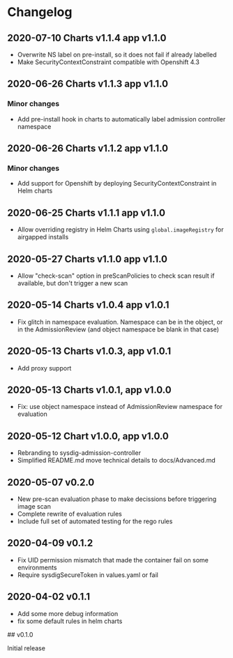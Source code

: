 # Changelog

## 2020-07-10 Charts v1.1.4 app v1.1.0

- Overwrite NS label on pre-install, so it does not fail if already labelled
- Make SecurityContextConstraint compatible with Openshift 4.3

## 2020-06-26 Charts v1.1.3 app v1.1.0

### Minor changes

- Add pre-install hook in charts to automatically label admission controller namespace

## 2020-06-26 Charts v1.1.2 app v1.1.0

### Minor changes

- Add support for Openshift by deploying SecurityContextConstraint in Helm charts

## 2020-06-25 Charts v1.1.1 app v1.1.0

- Allow overriding registry in Helm Charts using `global.imageRegistry` for airgapped installs

## 2020-05-27 Charts v1.1.0 app v1.1.0

- Allow "check-scan" option in preScanPolicies to check scan result if available, but don't trigger a new scan

## 2020-05-14 Charts v1.0.4 app v1.0.1

- Fix glitch in namespace evaluation. Namespace can be in the object, or in the AdmissionReview (and object namespace be blank in that case)

## 2020-05-13 Charts v1.0.3, app v1.0.1

- Add proxy support

## 2020-05-13 Charts v1.0.1, app v1.0.0

- Fix: use object namespace instead of AdmissionReview namespace for evaluation 

## 2020-05-12 Chart v1.0.0, app v1.0.0

- Rebranding to sysdig-admission-controller
- Simplified README.md move technical details to docs/Advanced.md

## 2020-05-07 v0.2.0 

- New pre-scan evaluation phase to make decissions before triggering image scan
- Complete rewrite of evaluation rules
- Include full set of automated testing for the rego rules

## 2020-04-09 v0.1.2

- Fix UID permission mismatch that made the container fail on some environments
- Require sysdigSecureToken in values.yaml or fail

## 2020-04-02 v0.1.1 

- Add some more debug information
- fix some default rules in helm charts

## v0.1.0

Initial release
